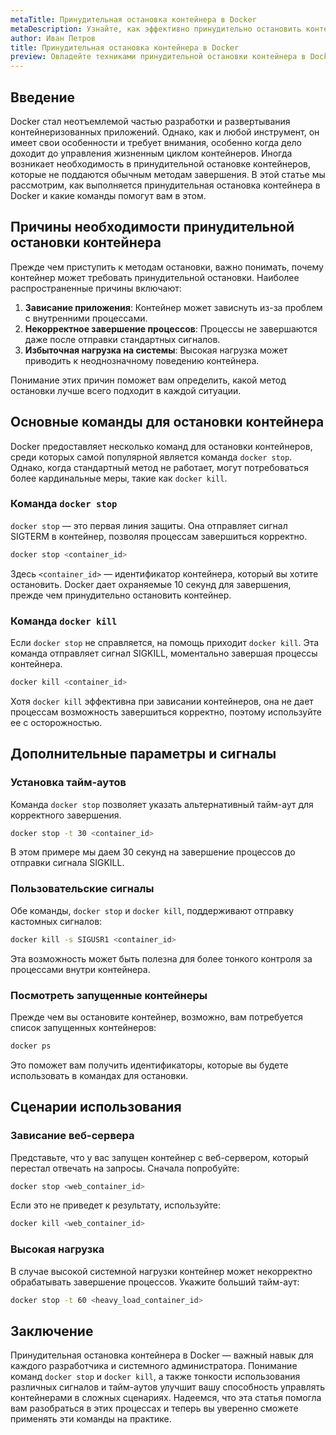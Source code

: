 ```yaml
---
metaTitle: Принудительная остановка контейнера в Docker
metaDescription: Узнайте, как эффективно принудительно остановить контейнер Docker - изучите команды и сценарии использования для правильного управления контейнерами
author: Иван Петров
title: Принудительная остановка контейнера в Docker
preview: Овладейте техниками принудительной остановки контейнера в Docker - от базовых команд до продвинутых сценариев работы с некорректно завершающимися процессами
---
```


## Введение

Docker стал неотъемлемой частью разработки и развертывания контейнеризованных приложений. Однако, как и любой инструмент, он имеет свои особенности и требует внимания, особенно когда дело доходит до управления жизненным циклом контейнеров. Иногда возникает необходимость в принудительной остановке контейнеров, которые не поддаются обычным методам завершения. В этой статье мы рассмотрим, как выполняется принудительная остановка контейнера в Docker и какие команды помогут вам в этом.

## Причины необходимости принудительной остановки контейнера

Прежде чем приступить к методам остановки, важно понимать, почему контейнер может требовать принудительной остановки. Наиболее распространенные причины включают:

1. **Зависание приложения**: Контейнер может зависнуть из-за проблем с внутренними процессами.
2. **Некорректное завершение процессов**: Процессы не завершаются даже после отправки стандартных сигналов.
3. **Избыточная нагрузка на системы**: Высокая нагрузка может приводить к неоднозначному поведению контейнера.

Понимание этих причин поможет вам определить, какой метод остановки лучше всего подходит в каждой ситуации.

## Основные команды для остановки контейнера

Docker предоставляет несколько команд для остановки контейнеров, среди которых самой популярной является команда `docker stop`. Однако, когда стандартный метод не работает, могут потребоваться более кардинальные меры, такие как `docker kill`.

### Команда `docker stop`

`docker stop` — это первая линия защиты. Она отправляет сигнал SIGTERM в контейнер, позволяя процессам завершиться корректно.

```bash
docker stop <container_id>
```

Здесь `<container_id>` — идентификатор контейнера, который вы хотите остановить. Docker дает охраняемые 10 секунд для завершения, прежде чем принудительно остановить контейнер.

### Команда `docker kill`

Если `docker stop` не справляется, на помощь приходит `docker kill`. Эта команда отправляет сигнал SIGKILL, моментально завершая процессы контейнера.

```bash
docker kill <container_id>
```

Хотя `docker kill` эффективна при зависании контейнеров, она не дает процессам возможность завершиться корректно, поэтому используйте ее с осторожностью.

## Дополнительные параметры и сигналы

### Установка тайм-аутов

Команда `docker stop` позволяет указать альтернативный тайм-аут для корректного завершения.

```bash
docker stop -t 30 <container_id>
```

В этом примере мы даем 30 секунд на завершение процессов до отправки сигнала SIGKILL.

### Пользовательские сигналы

Обе команды, `docker stop` и `docker kill`, поддерживают отправку кастомных сигналов:

```bash
docker kill -s SIGUSR1 <container_id>
```

Эта возможность может быть полезна для более тонкого контроля за процессами внутри контейнера.

### Посмотреть запущенные контейнеры

Прежде чем вы остановите контейнер, возможно, вам потребуется список запущенных контейнеров:

```bash
docker ps
```

Это поможет вам получить идентификаторы, которые вы будете использовать в командах для остановки.

## Сценарии использования

### Зависание веб-сервера

Представьте, что у вас запущен контейнер с веб-сервером, который перестал отвечать на запросы. Сначала попробуйте:

```bash
docker stop <web_container_id>
```

Если это не приведет к результату, используйте:

```bash
docker kill <web_container_id>
```

### Высокая нагрузка

В случае высокой системной нагрузки контейнер может некорректно обрабатывать завершение процессов. Укажите больший тайм-аут:

```bash
docker stop -t 60 <heavy_load_container_id>
```

## Заключение

Принудительная остановка контейнера в Docker — важный навык для каждого разработчика и системного администратора. Понимание команд `docker stop` и `docker kill`, а также тонкости использования различных сигналов и тайм-аутов улучшит вашу способность управлять контейнерами в сложных сценариях. Надеемся, что эта статья помогла вам разобраться в этих процессах и теперь вы уверенно сможете применять эти команды на практике.